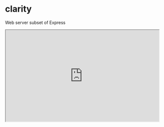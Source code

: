 clarity
=======

Web server subset of Express

<iframe style="width: 100%; height: 300px" src="http://jsfiddle.net/zalun/NmudS/embedded/"></iframe>
